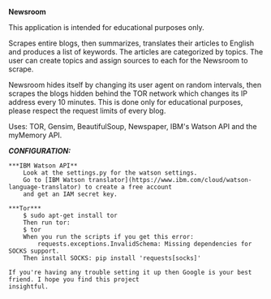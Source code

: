 **Newsroom**

This application is intended for educational purposes only.


Scrapes entire blogs, then summarizes, translates their articles to English and produces a list of keywords. 
The articles are categorized by topics. The user can create topics and assign sources to each for the Newsroom to
scrape.


Newsroom hides itself by changing its user agent on random intervals, then scrapes the blogs hidden behind the TOR
network which changes its IP address every 10 minutes. This is done only for educational purposes, please respect the request limits of every blog.


Uses: TOR, Gensim, BeautifulSoup, Newspaper, IBM's Watson API and the myMemory API.


***CONFIGURATION:***

    ***IBM Watson API**
        Look at the settings.py for the watson settings.
        Go to [IBM Watson translator](https://www.ibm.com/cloud/watson-language-translator) to create a free account
        and get an IAM secret key.

    ***Tor***
        $ sudo apt-get install tor
        Then run tor:
        $ tor
        When you run the scripts if you get this error:
            requests.exceptions.InvalidSchema: Missing dependencies for SOCKS support.
        Then install SOCKS: pip install 'requests[socks]'
    
    If you're having any trouble setting it up then Google is your best friend. I hope you find this project
    insightful.
